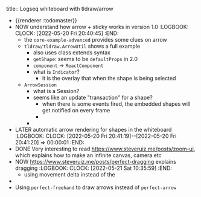 title:: Logseq whiteboard with tldraw/arrow

- {{renderer :todomaster}}
- NOW understand how arrow + sticky works in version 1.0
  :LOGBOOK:
  CLOCK: [2022-05-20 Fri 20:40:45]
  :END:
	- the `core-example-advanced` provides some clues on arrow
	- `tldraw/tldraw.ArrowUtil` shows a full example
		- also uses class extends syntax
		- `getShape`: seems to be `defaultProps` in 2.0
		- `component` -> `ReactComponent`
		- what is `Indicator`?
			- it is the overlay that when the shape is being selected
	- `ArrowSession`
		- what is a Session?
		- seems like an update "transaction" for a shape?
			- when there is some events fired, the embedded shapes will get notified on every frame
			-
		-
- LATER automatic arrow rendering for shapes in the whiteboard
  :LOGBOOK:
  CLOCK: [2022-05-20 Fri 20:41:19]--[2022-05-20 Fri 20:41:20] =>  00:00:01
  :END:
- DONE Very interesting to read https://www.steveruiz.me/posts/zoom-ui, which explains how to make an infinite canvas, camera etc
- NOW https://www.steveruiz.me/posts/perfect-dragging explains dragging
  :LOGBOOK:
  CLOCK: [2022-05-21 Sat 10:35:59]
  :END:
	- using movement delta instead of the
-
- Using `perfect-freehand` to draw arrows instead of `perfect-arrow`